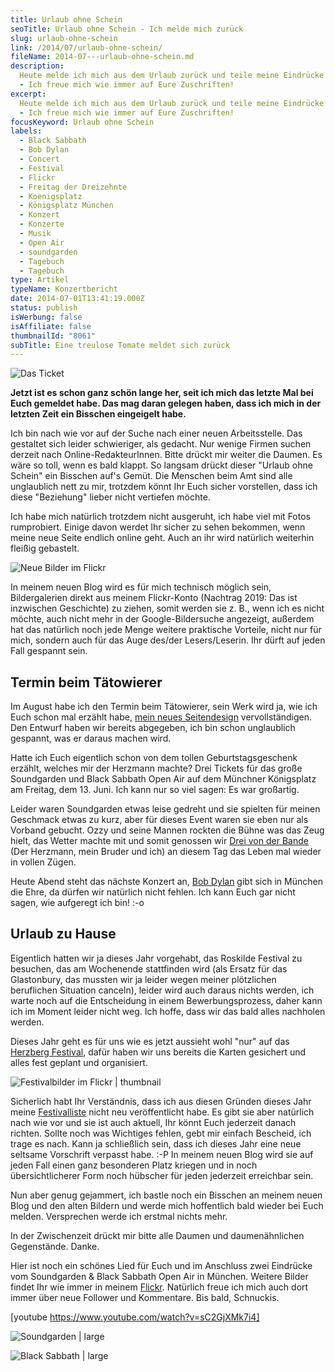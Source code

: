 ```yaml
---
title: Urlaub ohne Schein
seoTitle: Urlaub ohne Schein - Ich melde mich zurück
slug: urlaub-ohne-schein
link: /2014/07/urlaub-ohne-schein/
fileName: 2014-07---urlaub-ohne-schein.md
description:
  Heute melde ich mich aus dem Urlaub zurück und teile meine Eindrücke mit Euch
  - Ich freue mich wie immer auf Eure Zuschriften!
excerpt:
  Heute melde ich mich aus dem Urlaub zurück und teile meine Eindrücke mit Euch
  - Ich freue mich wie immer auf Eure Zuschriften!
focusKeyword: Urlaub ohne Schein
labels:
  - Black Sabbath
  - Bob Dylan
  - Concert
  - Festival
  - Flickr
  - Freitag der Dreizehnte
  - Koenigsplatz
  - Königsplatz München
  - Konzert
  - Konzerte
  - Musik
  - Open Air
  - soundgarden
  - Tagebuch
  - Tagebuch
type: Artikel
typeName: Konzertbericht
date: 2014-07-01T13:41:19.000Z
status: publish
isWerbung: false
isAffiliate: false
thumbnailId: "8061"
subTitle: Eine treulose Tomate meldet sich zurück
---
```


![Das Ticket](http://cardamonchai.com/wp-content/uploads/2014/07/soundgarden-black-sabbath-live-kc3b6nigsplatz-mc3bcnchen-640x480.jpg " [](https://www.flickr.com/photos/99929697@N07/)  Das Ticket")

<strong>Jetzt ist es schon ganz schön lange her, seit ich mich das letzte Mal
bei Euch gemeldet habe. Das mag daran gelegen haben, dass ich mich in der
letzten Zeit ein Bisschen eingeigelt habe.</strong>

Ich bin nach wie vor auf der Suche nach einer neuen Arbeitsstelle. Das gestaltet
sich leider schwieriger, als gedacht. Nur wenige Firmen suchen derzeit nach
Online-RedakteurInnen. Bitte drückt mir weiter die Daumen. Es wäre so toll, wenn
es bald klappt. So langsam drückt dieser "Urlaub ohne Schein" ein Bisschen auf's
Gemüt. Die Menschen beim Amt sind alle unglaublich nett zu mir, trotzdem könnt
Ihr Euch sicher vorstellen, dass ich diese "Beziehung" lieber nicht vertiefen
möchte.

Ich habe mich natürlich trotzdem nicht ausgeruht, ich habe viel mit Fotos
rumprobiert. Einige davon werdet Ihr sicher zu sehen bekommen, wenn meine neue
Seite endlich online geht. Auch an ihr wird natürlich weiterhin fleißig
gebastelt.

![Neue Bilder im Flickr](http://cardamonchai.com/wp-content/uploads/2014/07/14207822166_09fc83462f_z-640x480.jpg " [](https://www.flickr.com/photos/99929697@N07/sets/72157644733432642/)  Neue Bilder im Flickr")

In meinem neuen Blog wird es für mich technisch möglich sein, Bildergalerien
direkt aus meinem Flickr-Konto (Nachtrag 2019: Das ist inzwischen Geschichte) zu
ziehen, somit werden sie z. B., wenn ich es nicht möchte, auch nicht mehr in der
Google-Bildersuche angezeigt, außerdem hat das natürlich noch jede Menge weitere
praktische Vorteile, nicht nur für mich, sondern auch für das Auge des/der
Lesers/Leserin. Ihr dürft auf jeden Fall gespannt sein.

## Termin beim Tätowierer

Im August habe ich den Termin beim Tätowierer, sein Werk wird ja, wie ich Euch
schon mal erzählt habe,
[mein neues Seitendesign](//2014/05/20/tatowierung-vom-meister-und-webdesign-made-by-herzmann-anne/)
vervollständigen. Den Entwurf haben wir bereits abgegeben, ich bin schon
unglaublich gespannt, was er daraus machen wird.

Hatte ich Euch eigentlich schon von dem tollen Geburtstagsgeschenk erzählt,
welches mir der Herzmann machte? Drei Tickets für das große Soundgarden und
Black Sabbath Open Air auf dem Münchner Königsplatz am Freitag, dem 13. Juni.
Ich kann nur so viel sagen: Es war großartig.

Leider waren Soundgarden etwas leise gedreht und sie spielten für meinen
Geschmack etwas zu kurz, aber für dieses Event waren sie eben nur als Vorband
gebucht. Ozzy und seine Mannen rockten die Bühne was das Zeug hielt, das Wetter
machte mit und somit genossen wir
[Drei von der Bande](//2014/05/21/we-have-a-lotta-shit-for-you/) (Der Herzmann,
mein Bruder und ich) an diesem Tag das Leben mal wieder in vollen Zügen.

Heute Abend steht das nächste Konzert an,
[Bob Dylan](//2012/08/28/bob-dylan-stellt-neuen-song-duquesne-whistle-vor/) gibt
sich in München die Ehre, da dürfen wir natürlich nicht fehlen. Ich kann Euch
gar nicht sagen, wie aufgeregt ich bin! :-o

## Urlaub zu Hause

Eigentlich hatten wir ja dieses Jahr vorgehabt, das Roskilde Festival zu
besuchen, das am Wochenende stattfinden wird (als Ersatz für das Glastonbury,
das mussten wir ja leider wegen meiner plötzlichen beruflichen Situation
canceln), leider wird auch daraus nichts werden, ich warte noch auf die
Entscheidung in einem Bewerbungsprozess, daher kann ich im Moment leider nicht
weg. Ich hoffe, dass wir das bald alles nachholen werden.

Dieses Jahr geht es für uns wie es jetzt aussieht wohl "nur" auf das
[Herzberg Festival](//2012/08/02/burg-herzberg-festival-2012/), dafür haben wir
uns bereits die Karten gesichert und alles fest geplant und organisiert.

![Festivalbilder im Flickr | thumbnail](http://cardamonchai.com/wp-content/uploads/2014/07/9577556708_1da3106485_z-150x150.jpg " [](https://www.flickr.com/photos/99929697@N07/collections/72157641704076844/)  Festivalbilder im Flickr")

Sicherlich habt Ihr Verständnis, dass ich aus diesen Gründen dieses Jahr meine
[Festivalliste]("/2013/03/die-ultimative-festivalliste/) nicht neu
veröffentlicht habe. Es gibt sie aber natürlich nach wie vor und sie ist auch
aktuell, Ihr könnt Euch jederzeit danach richten. Sollte noch was Wichtiges
fehlen, gebt mir einfach Bescheid, ich trage es nach. Kann ja schließlich sein,
dass ich dieses Jahr eine neue seltsame Vorschrift verpasst habe. :-P In meinem
neuen Blog wird sie auf jeden Fall einen ganz besonderen Platz kriegen und in
noch übersichtlicherer Form noch hübscher für jeden jederzeit erreichbar sein.

Nun aber genug gejammert, ich bastle noch ein Bisschen an meinem neuen Blog und
den alten Bildern und werde mich hoffentlich bald wieder bei Euch melden.
Versprechen werde ich erstmal nichts mehr.

In der Zwischenzeit drückt mir bitte alle Daumen und daumenähnlichen
Gegenstände. Danke.

Hier ist noch ein schönes Lied für Euch und im Anschluss zwei Eindrücke vom
Soundgarden &amp; Black Sabbath Open Air in München. Weitere Bilder findet Ihr
wie immer in meinem [Flickr](https://www.flickr.com/photos/99929697@N07/).
Natürlich freue ich mich auch dort immer über neue Follower und Kommentare. Bis
bald, Schnuckis.

[youtube https://www.youtube.com/watch?v=sC2GjXMk7i4]

![Soundgarden | large](http://cardamonchai.com/wp-content/uploads/2014/07/img_1577-800x600.jpg " [](https://www.flickr.com/photos/99929697@N07/)  Soundgarden")

![Black Sabbath | large](http://cardamonchai.com/wp-content/uploads/2014/07/img_1605-800x600.jpg " [](https://www.flickr.com/photos/99929697@N07/)  Black Sabbath")

<strong> [](/wp-content/uploads/2015/03/ultimative-vegane-festivalliste1.pdf)
</strong>
